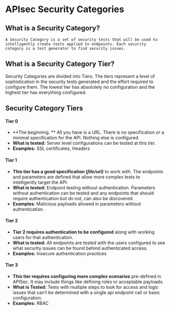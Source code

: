 
# APIsec Security Categories 


## What is a Security Category?

	A Security Category is a set of security tests that will be used to intelligently create tests applied to endpoints. Each security category is a test generator to find security issues.


## What is a Security Category Tier?

Security Categories are divided into Tiers. The tiers represent a level of sophistication in the security tests generated and the effort required to configure them. The lowest tier has absolutely no configuration and the highest tier has everything configured.


## Security Category Tiers


#### Tier 0



* **The beginning. ** All you have is a URL. There is no specification or a minimal specification for the API. Nothing else is configured.
* **What is tested:** Server level configurations can be tested at this tier.  
* **Examples:** SSL certificates, Headers


#### Tier 1



* **This tier has a good specification (_file/url)_** to work with. The endpoints and parameters are defined that allow more complex tests to intelligently target the API.
* **What is tested:** Endpoint testing without authentication. Parameters without authentication can be tested and any endpoints that should require authentication but do not, can also be discovered.
* **Examples**: Malicious payloads allowed in parameters without authentication.

	


#### Tier 2



* **Tier 2 requires authentication to be configured** along with working users for that authentication.
* **What is tested:** All endpoints are tested with the users configured to see what security issues can be found behind authenticated access.
* **Examples:** Insecure authentication practices


#### Tier 3



* **This tier requires configuring more complex scenarios** pre-defined in APISec. It may include things like defining roles or acceptable payloads.
* **What is Tested:** Tests with multiple steps to look for access and logic issues that can’t be determined with a single api endpoint call or basic configuration.
* **Examples:** RBAC
